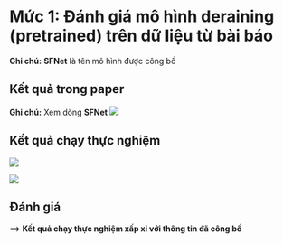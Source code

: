 # Mức 1: Đánh giá mô hình deraining (pretrained) trên dữ liệu từ bài báo
**Ghi chú:** **SFNet** là tên mô hình được công bố
## Kết quả trong paper
**Ghi chú:** Xem dòng **SFNet**
![](../muc_1/images/deraining_paper_results.png)

## Kết quả chạy thực nghiệm
![](../muc_1/images/deraining_eval_pretrained_zoom_in.png)

![](../muc_1/images/deraining_eval_pretrained.png)
## Đánh giá
$\implies$ **Kết quả chạy thực nghiệm xấp xỉ với thông tin đã công bố**